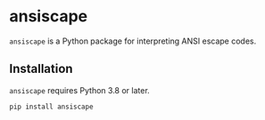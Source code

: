 # ansiscape

`ansiscape` is a Python package for interpreting ANSI escape codes.

## Installation

`ansiscape` requires Python 3.8 or later.

```bash
pip install ansiscape
```
